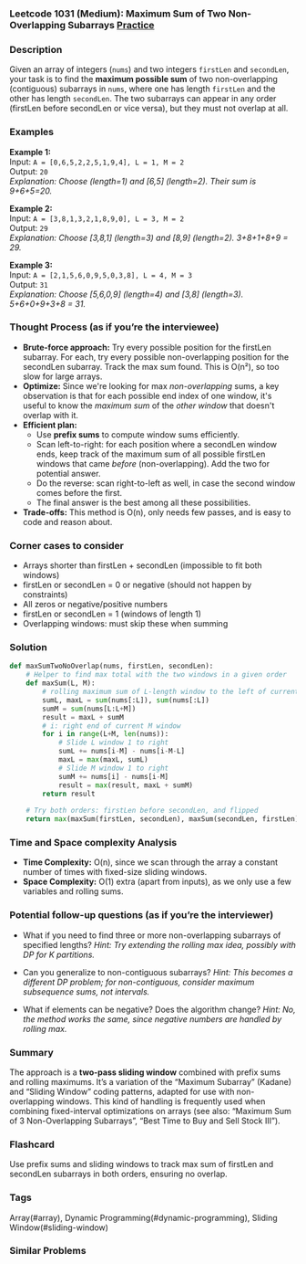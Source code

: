 ### Leetcode 1031 (Medium): Maximum Sum of Two Non-Overlapping Subarrays [Practice](https://leetcode.com/problems/maximum-sum-of-two-non-overlapping-subarrays)

### Description  
Given an array of integers (`nums`) and two integers `firstLen` and `secondLen`, your task is to find the **maximum possible sum** of two non-overlapping (contiguous) subarrays in `nums`, where one has length `firstLen` and the other has length `secondLen`. The two subarrays can appear in any order (firstLen before secondLen or vice versa), but they must not overlap at all.

### Examples  

**Example 1:**  
Input: `A = [0,6,5,2,2,5,1,9,4], L = 1, M = 2`  
Output: `20`  
*Explanation: Choose  (length=1) and [6,5] (length=2). Their sum is 9+6+5=20.*

**Example 2:**  
Input: `A = [3,8,1,3,2,1,8,9,0], L = 3, M = 2`  
Output: `29`  
*Explanation: Choose [3,8,1] (length=3) and [8,9] (length=2). 3+8+1+8+9 = 29.*

**Example 3:**  
Input: `A = [2,1,5,6,0,9,5,0,3,8], L = 4, M = 3`  
Output: `31`  
*Explanation: Choose [5,6,0,9] (length=4) and [3,8] (length=3). 5+6+0+9+3+8 = 31.*

### Thought Process (as if you’re the interviewee)  
- **Brute-force approach:** Try every possible position for the firstLen subarray. For each, try every possible non-overlapping position for the secondLen subarray. Track the max sum found. This is O(n²), so too slow for large arrays.
- **Optimize:** Since we're looking for max *non-overlapping* sums, a key observation is that for each possible end index of one window, it's useful to know the *maximum sum* of the *other window* that doesn't overlap with it.
- **Efficient plan:**  
  - Use **prefix sums** to compute window sums efficiently.
  - Scan left-to-right: for each position where a secondLen window ends, keep track of the maximum sum of all possible firstLen windows that came *before* (non-overlapping). Add the two for potential answer.
  - Do the reverse: scan right-to-left as well, in case the second window comes before the first.
  - The final answer is the best among all these possibilities.
- **Trade-offs:** This method is O(n), only needs few passes, and is easy to code and reason about.

### Corner cases to consider  
- Arrays shorter than firstLen + secondLen (impossible to fit both windows)
- firstLen or secondLen = 0 or negative (should not happen by constraints)
- All zeros or negative/positive numbers
- firstLen or secondLen = 1 (windows of length 1)
- Overlapping windows: must skip these when summing

### Solution

```python
def maxSumTwoNoOverlap(nums, firstLen, secondLen):
    # Helper to find max total with the two windows in a given order
    def maxSum(L, M):
        # rolling maximum sum of L-length window to the left of current M-window
        sumL, maxL = sum(nums[:L]), sum(nums[:L])
        sumM = sum(nums[L:L+M])
        result = maxL + sumM
        # i: right end of current M window
        for i in range(L+M, len(nums)):
            # Slide L window 1 to right
            sumL += nums[i-M] - nums[i-M-L]
            maxL = max(maxL, sumL)
            # Slide M window 1 to right
            sumM += nums[i] - nums[i-M]
            result = max(result, maxL + sumM)
        return result
    
    # Try both orders: firstLen before secondLen, and flipped
    return max(maxSum(firstLen, secondLen), maxSum(secondLen, firstLen))
```

### Time and Space complexity Analysis  

- **Time Complexity:** O(n), since we scan through the array a constant number of times with fixed-size sliding windows.
- **Space Complexity:** O(1) extra (apart from inputs), as we only use a few variables and rolling sums.

### Potential follow-up questions (as if you’re the interviewer)  

- What if you need to find three or more non-overlapping subarrays of specified lengths?
  *Hint: Try extending the rolling max idea, possibly with DP for K partitions.*

- Can you generalize to non-contiguous subarrays?
  *Hint: This becomes a different DP problem; for non-contiguous, consider maximum subsequence sums, not intervals.*

- What if elements can be negative? Does the algorithm change?
  *Hint: No, the method works the same, since negative numbers are handled by rolling max.*

### Summary
The approach is a **two-pass sliding window** combined with prefix sums and rolling maximums. It’s a variation of the “Maximum Subarray” (Kadane) and “Sliding Window” coding patterns, adapted for use with non-overlapping windows. This kind of handling is frequently used when combining fixed-interval optimizations on arrays (see also: “Maximum Sum of 3 Non-Overlapping Subarrays”, “Best Time to Buy and Sell Stock III”).


### Flashcard
Use prefix sums and sliding windows to track max sum of firstLen and secondLen subarrays in both orders, ensuring no overlap.

### Tags
Array(#array), Dynamic Programming(#dynamic-programming), Sliding Window(#sliding-window)

### Similar Problems

